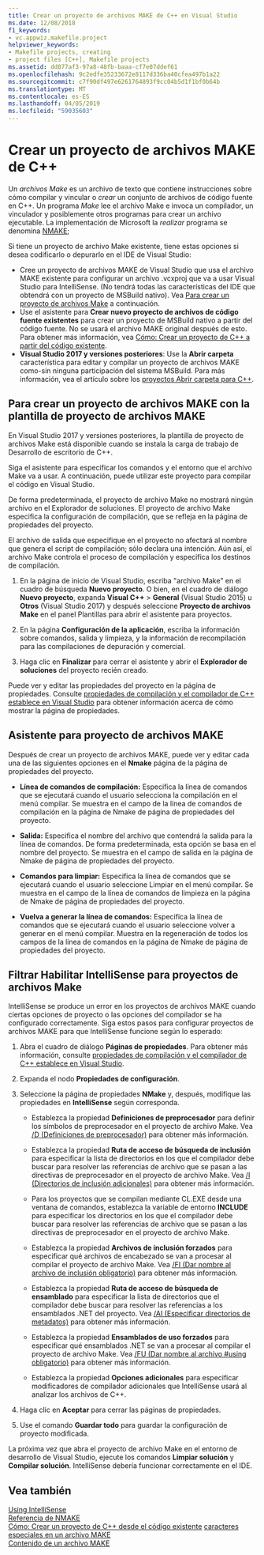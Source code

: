 ```yaml
---
title: Crear un proyecto de archivos MAKE de C++ en Visual Studio
ms.date: 12/08/2018
f1_keywords:
- vc.appwiz.makefile.project
helpviewer_keywords:
- Makefile projects, creating
- project files [C++], Makefile projects
ms.assetid: dd077af3-97a8-48fb-baaa-cf7e07ddef61
ms.openlocfilehash: 9c2edfe35233672e8117d336ba40cfea497b1a22
ms.sourcegitcommit: c7f90df497e6261764893f9cc04b5d1f1bf0b64b
ms.translationtype: MT
ms.contentlocale: es-ES
ms.lasthandoff: 04/05/2019
ms.locfileid: "59035603"
---
```

# <a name="create-a-c-makefile-project"></a>Crear un proyecto de archivos MAKE de C++

Un *archivos Make* es un archivo de texto que contiene instrucciones sobre cómo compilar y vincular o *crear* un conjunto de archivos de código fuente en C++. Un programa *Make* lee el archivo Make e invoca un compilador, un vinculador y posiblemente otros programas para crear un archivo ejecutable. La implementación de Microsoft la *realizar* programa se denomina [NMAKE](nmake-reference.md);

Si tiene un proyecto de archivo Make existente, tiene estas opciones si desea codificarlo o depurarlo en el IDE de Visual Studio:

- Cree un proyecto de archivos MAKE de Visual Studio que usa el archivo MAKE existente para configurar un archivo .vcxproj que va a usar Visual Studio para IntelliSense. (No tendrá todas las características del IDE que obtendrá con un proyecto de MSBuild nativo). Vea [Para crear un proyecto de archivos Make](#create_a_makefile_project) a continuación.
- Use el asistente para **Crear nuevo proyecto de archivos de código fuente existentes** para crear un proyecto de MSBuild nativo a partir del código fuente. No se usará el archivo MAKE original después de esto. Para obtener más información, vea [Cómo: Crear un proyecto de C++ a partir del código existente](../how-to-create-a-cpp-project-from-existing-code.md).
- **Visual Studio 2017 y versiones posteriores**: Use la **Abrir carpeta** característica para editar y compilar un proyecto de archivos MAKE como-sin ninguna participación del sistema MSBuild. Para más información, vea el artículo sobre los [proyectos Abrir carpeta para C++](../open-folder-projects-cpp.md).

## <a name="a-namecreateamakefileproject-to-create-a-makefile-project-with-the-makefile-project-template"></a><a name="create_a_makefile_project"> Para crear un proyecto de archivos MAKE con la plantilla de proyecto de archivos MAKE

En Visual Studio 2017 y versiones posteriores, la plantilla de proyecto de archivos Make está disponible cuando se instala la carga de trabajo de Desarrollo de escritorio de C++.

Siga el asistente para especificar los comandos y el entorno que el archivo Make va a usar. A continuación, puede utilizar este proyecto para compilar el código en Visual Studio.

De forma predeterminada, el proyecto de archivo Make no mostrará ningún archivo en el Explorador de soluciones. El proyecto de archivo Make especifica la configuración de compilación, que se refleja en la página de propiedades del proyecto.

El archivo de salida que especifique en el proyecto no afectará al nombre que genera el script de compilación; sólo declara una intención. Aún así, el archivo Make controla el proceso de compilación y especifica los destinos de compilación.

1. En la página de inicio de Visual Studio, escriba "archivo Make" en el cuadro de búsqueda **Nuevo proyecto**. O bien, en el cuadro de diálogo **Nuevo proyecto**, expanda **Visual C++** > **General** (Visual Studio 2015) u **Otros** (Visual Studio 2017) y después seleccione **Proyecto de archivos Make** en el panel Plantillas para abrir el asistente para proyectos.

1. En la página **Configuración de la aplicación**, escriba la información sobre comandos, salida y limpieza, y la información de recompilación para las compilaciones de depuración y comercial.

1. Haga clic en **Finalizar** para cerrar el asistente y abrir el **Explorador de soluciones** del proyecto recién creado.

Puede ver y editar las propiedades del proyecto en la página de propiedades. Consulte [propiedades de compilación y el compilador de C++ establece en Visual Studio](../working-with-project-properties.md) para obtener información acerca de cómo mostrar la página de propiedades.

## <a name="makefile-project-wizard"></a>Asistente para proyecto de archivos MAKE

Después de crear un proyecto de archivos MAKE, puede ver y editar cada una de las siguientes opciones en el **Nmake** página de la página de propiedades del proyecto.

- **Línea de comandos de compilación:** Especifica la línea de comandos que se ejecutará cuando el usuario selecciona la compilación en el menú compilar. Se muestra en el campo de la línea de comandos de compilación en la página de Nmake de página de propiedades del proyecto.

- **Salida:** Especifica el nombre del archivo que contendrá la salida para la línea de comandos. De forma predeterminada, esta opción se basa en el nombre del proyecto. Se muestra en el campo de salida en la página de Nmake de página de propiedades del proyecto.

- **Comandos para limpiar:** Especifica la línea de comandos que se ejecutará cuando el usuario seleccione Limpiar en el menú compilar. Se muestra en el campo de la línea de comandos de limpieza en la página de Nmake de página de propiedades del proyecto.

- **Vuelva a generar la línea de comandos:** Especifica la línea de comandos que se ejecutará cuando el usuario seleccione volver a generar en el menú compilar. Muestra en la regeneración de todos los campos de la línea de comandos en la página de Nmake de página de propiedades del proyecto.

## <a name="how-to-enable-intellisense-for-makefile-projects"></a>Filtrar Habilitar IntelliSense para proyectos de archivos Make

IntelliSense se produce un error en los proyectos de archivos MAKE cuando ciertas opciones de proyecto o las opciones del compilador se ha configurado correctamente. Siga estos pasos para configurar proyectos de archivos MAKE para que IntelliSense funcione según lo esperado:

1. Abra el cuadro de diálogo **Páginas de propiedades**. Para obtener más información, consulte [propiedades de compilación y el compilador de C++ establece en Visual Studio](../working-with-project-properties.md).

1. Expanda el nodo **Propiedades de configuración**.

1. Seleccione la página de propiedades **NMake** y, después, modifique las propiedades en **IntelliSense** según corresponda.

   - Establezca la propiedad **Definiciones de preprocesador** para definir los símbolos de preprocesador en el proyecto de archivo Make. Vea [/D (Definiciones de preprocesador)](d-preprocessor-definitions.md) para obtener más información.

   - Establezca la propiedad **Ruta de acceso de búsqueda de inclusión** para especificar la lista de directorios en los que el compilador debe buscar para resolver las referencias de archivo que se pasan a las directivas de preprocesador en el proyecto de archivo Make. Vea [/I (Directorios de inclusión adicionales)](i-additional-include-directories.md) para obtener más información.

    - Para los proyectos que se compilan mediante CL.EXE desde una ventana de comandos, establezca la variable de entorno **INCLUDE** para especificar los directorios en los que el compilador debe buscar para resolver las referencias de archivo que se pasan a las directivas de preprocesador en el proyecto de archivo Make.

   - Establezca la propiedad **Archivos de inclusión forzados** para especificar qué archivos de encabezado se van a procesar al compilar el proyecto de archivo Make. Vea [/FI (Dar nombre al archivo de inclusión obligatorio)](fi-name-forced-include-file.md) para obtener más información.

   - Establezca la propiedad **Ruta de acceso de búsqueda de ensamblado** para especificar la lista de directorios que el compilador debe buscar para resolver las referencias a los ensamblados .NET del proyecto. Vea [/AI (Especificar directorios de metadatos)](ai-specify-metadata-directories.md) para obtener más información.

   - Establezca la propiedad **Ensamblados de uso forzados** para especificar qué ensamblados .NET se van a procesar al compilar el proyecto de archivo Make. Vea [/FU (Dar nombre al archivo #using obligatorio)](fu-name-forced-hash-using-file.md) para obtener más información.

   - Establezca la propiedad **Opciones adicionales** para especificar modificadores de compilador adicionales que IntelliSense usará al analizar los archivos de C++.

1. Haga clic en **Aceptar** para cerrar las páginas de propiedades.

1. Use el comando **Guardar todo** para guardar la configuración de proyecto modificada.

La próxima vez que abra el proyecto de archivo Make en el entorno de desarrollo de Visual Studio, ejecute los comandos **Limpiar solución** y **Compilar solución**. IntelliSense debería funcionar correctamente en el IDE.

## <a name="see-also"></a>Vea también

[Using IntelliSense](/visualstudio/ide/using-intellisense)<br>
[Referencia de NMAKE](nmake-reference.md)<br>
[Cómo: Crear un proyecto de C++ desde el código existente](../how-to-create-a-cpp-project-from-existing-code.md)
[caracteres especiales en un archivo MAKE](special-characters-in-a-makefile.md)<br/>
[Contenido de un archivo MAKE](contents-of-a-makefile.md)<br/>
